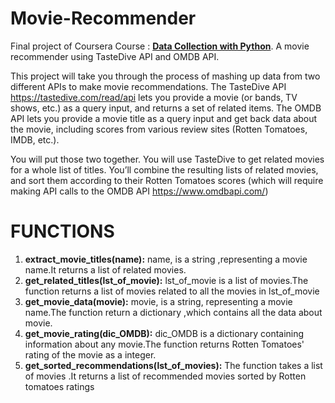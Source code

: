# Movie-Recommender
Final project of Coursera Course : __[Data Collection with Python](https://www.coursera.org/learn/data-collection-processing-python)__. A movie recommender using TasteDive API and OMDB API.


This project will take you through the process of mashing up data from two different APIs to make movie recommendations. The TasteDive API https://tastedive.com/read/api lets you provide a movie (or bands, TV shows, etc.) as a query input, and returns a set of related items. The OMDB API lets you provide a movie title as a query input and get back data about the movie, including scores from various review sites (Rotten Tomatoes, IMDB, etc.).

You will put those two together. You will use TasteDive to get related movies for a whole list of titles. You’ll combine the resulting lists of related movies, and sort them according to their Rotten Tomatoes scores (which will require making API calls to the OMDB API https://www.omdbapi.com/)



# FUNCTIONS
 1. **extract_movie_titles(name):**
      name, is a string ,representing a movie name.It returns a list of related movies.
 2. **get_related_titles(lst_of_movie):**
      lst_of_movie is a list of movies.The function returns a list of movies related to all the movies in lst_of_movie
 3. **get_movie_data(movie):** 
       movie, is a string, representing a movie name.The function return a dictionary ,which contains all the data about movie.   
 4. **get_movie_rating(dic_OMDB):**
       dic_OMDB is a dictionary containing information about any movie.The function returns Rotten Tomatoes' rating of the movie as a integer.
 5. **get_sorted_recommendations(lst_of_movies):**
       The function takes a list of movies .It returns a list of recommended movies sorted by Rotten tomatoes ratings
 
     


